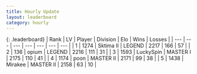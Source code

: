 ```yaml
---
title: Hourly Update
layout: leaderboard
category: hourly
---
```


{: .leaderboard}
| Rank | LV | Player | Division | Elo | Wins | Losses |
| --- | --- | --- | --- | --- | --- | --- |
| <span data-change="0">1</span> | 1274 | <span title="ID: 402846">Sktima II</span> | LEGEND | <span data-change="0">2217</span> | <span data-change="0">166</span> | <span data-change="0">57</span> |
| <span data-change="0">2</span> | 136 | <span title="ID: 750033">opium</span> | LEGEND | <span data-change="0">2216</span> | <span data-change="0">111</span> | <span data-change="0">31</span> |
| <span data-change="4">3</span> | 1593 | <span title="ID: 498412">LuckySpin</span> | MASTER I | <span data-change="41">2175</span> | <span data-change="6">110</span> | <span data-change="2">41</span> |
| <span data-change="-1">4</span> | 1174 | <span title="ID: 540690">poon</span> | MASTER II | <span data-change="0">2171</span> | <span data-change="0">99</span> | <span data-change="0">38</span> |
| <span data-change="0">5</span> | 1438 | <span title="ID: 416373">Mirakee</span> | MASTER II | <span data-change="13">2158</span> | <span data-change="2">63</span> | <span data-change="1">10</span> |